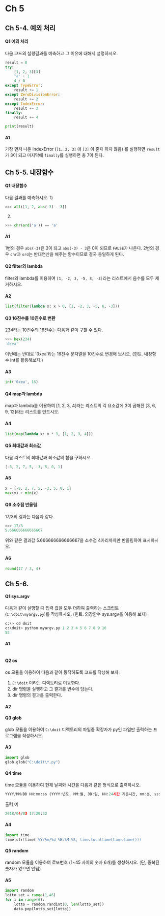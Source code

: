 # Ch 5

## Ch 5-4. 예외 처리

#### Q1 예외 처리
다음 코드의 실행결과를 예측하고 그 이유에 대해서 설명하시오.
```python
result = 0
try:
    [1, 2, 3][3]
    "a" + 1
    4 / 0
except TypeError:
    result += 1
except ZeroDivisionError:
    result += 2
except IndexError:
    result += 3
finally:
    result += 4

print(result)
```

#### A1
가장 먼저 나온 IndexError (```[1, 2, 3]``` 에 ```[3]``` 이 존재 하지 않음) 를 실행하면 ```result``` 가 3이 되고 마지막에 ```finally```를 실행하면 총 7이 된다.


## Ch 5-5. 내장함수

#### Q1 내장함수
다음 결과를 예측하시오.
1)
```python
>>> all([1, 2, abs(-3) - 3])
```
2)
```python
>>> chr(ord('a')) == 'a'
```

#### A1
1번의 경우 ```abs(-3)```은 3이 되고 ```abs(-3) - 3```은 0이 되므로 ```FALSE```가 나온다.
2번의 경우 ```chr```과 ```ord```는 반대연산을 해주는 함수이므로 결국 동일하게 된다.

#### Q2 filter와 lambda
filter와 lambda를 이용하여 ```[1, -2, 3, -5, 8, -3]```라는 리스트에서 음수를 모두 제거하시오.

#### A2
```python
list(filter(lambda x: x > 0, [1, -2, 3, -5, 8, -3]))
```

#### Q3 16진수를 10진수로 변환
234라는 10진수의 16진수는 다음과 같이 구할 수 있다.
```python
>>> hex(234)
'0xea'
```
이번에는 반대로 '0xea'라는 16진수 문자열을 10진수로 변경해 보시오. (힌트. 내장함수 int를 활용해보자.)

#### A3
```python
int('0xea', 16)
```

#### Q4 map과 lambda
map과 lambda를 이용하여 [1, 2, 3, 4]라는 리스트의 각 요소값에 3이 곱해진 [3, 6, 9, 12]라는 리스트를 만드시오.

#### A4
```python
list(map(lambda x: x * 3, [1, 2, 3, 4]))
```

#### Q5 최대값과 최소값
다음 리스트의 최대값과 최소값의 합을 구하시오.
```python
[-8, 2, 7, 5, -3, 5, 0, 1]
```

#### A5
```python
x = [-8, 2, 7, 5, -3, 5, 0, 1]
max(x) + min(x)
```

#### Q6 소수점 반올림
17/3의 결과는 다음과 같다.
```python
>>> 17/3
5.666666666666667
```
위와 같은 결과값 5.666666666666667을 소수점 4자리까지만 반올림하여 표시하시오.

#### A6
```python
round(17 / 3, 4)
```


## Ch 5-6. 

#### Q1 sys.argv
다음과 같이 실행할 때 입력 값을 모두 더하여 출력하는 스크립트 (```C:\doit\myargv.py```)를 작성하시오.
(힌트. 외장함수 sys.argv를 이용해 보자)
```python
c:\> cd doit
c:\doit> python myargv.py 1 2 3 4 5 6 7 8 9 10
55
```

#### A1
```python

```

#### Q2 os
os 모듈을 이용하여 다음과 같이 동작하도록 코드를 작성해 보자.
1. ```C:\doit``` 이라는 디렉토리로 이동한다.
2. dir 명령을 실행하고 그 결과를 변수에 담는다.
3. dir 명령의 결과를 출력한다.

#### A2


#### Q3 glob
glob 모듈을 이용하여 ```C:\doit``` 디렉토리의 파일중 확장자가 py인 파일만 출력하는 프로그램을 작성하시오.

#### A3
```python
import glob
glob.glob("C:\doit\*.py")
```

#### Q4 time
time 모듈을 이용하여 현재 날짜와 시간을 다음과 같은 형식으로 출력하시오.
```python
YYYY/MM/DD HH:mm:ss (YYYY:년도, MM:월, DD:일, HH:24시간 기준시간, mm:분, ss:초)
```
출력 예
```python
2018/04/03 17:20:32
```

#### A4
```python
import time
time.strftime('%Y/%m/%d %H:%M:%S, time.localtime(time.time()))
```

#### Q5 random
random 모듈을 이용하여 로또번호 (1~45 사이의 숫자 6개)를 생성하시오. (단, 중복된 숫자가 있으면 안됨)

#### A5
```python
import random
lotto_set = range(1,46)
for i in range(6):
    lotto = random.randint(0, len(lotto_set))
    data.pop(lotto_set[lotto])
```
